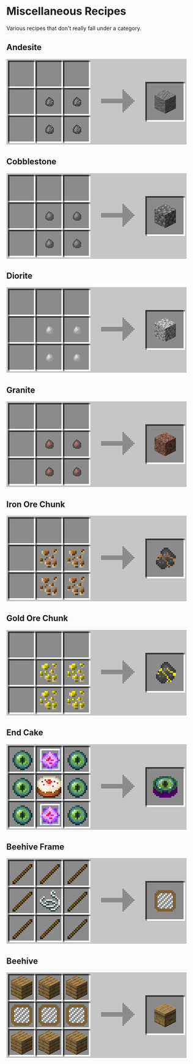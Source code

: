 Miscellaneous Recipes
=====================
Various recipes that don't really fall under a category.

## Andesite
![](images/recipes/andesite.png)

## Cobblestone
![](images/recipes/cobblestone.png)

## Diorite
![](images/recipes/diorite.png)

## Granite
![](images/recipes/granite.png)

## Iron Ore Chunk
![](images/recipes/chunk_iron.png)

## Gold Ore Chunk
![](images/recipes/chunk_gold.png)

## End Cake
![](images/recipes/end_cake.png)

## Beehive Frame
![](images/recipes/beehive_frame.png)

## Beehive
![](images/recipes/beehive.png)